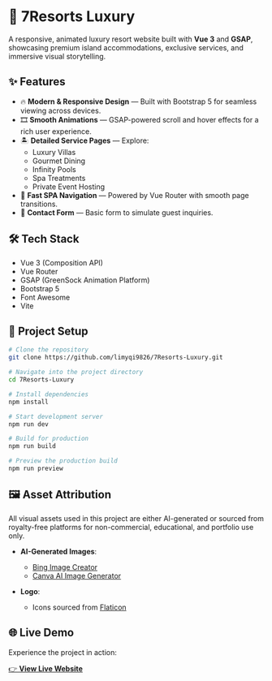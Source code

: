 # 🌴 7Resorts Luxury

A responsive, animated luxury resort website built with **Vue 3** and **GSAP**, showcasing premium island accommodations, exclusive services, and immersive visual storytelling.



## ✨ Features

- 🔥 **Modern & Responsive Design** — Built with Bootstrap 5 for seamless viewing across devices.
- 🎞️ **Smooth Animations** — GSAP-powered scroll and hover effects for a rich user experience.
- 🏝️ **Detailed Service Pages** — Explore:
  - Luxury Villas
  - Gourmet Dining
  - Infinity Pools
  - Spa Treatments
  - Private Event Hosting
- 🚀 **Fast SPA Navigation** — Powered by Vue Router with smooth page transitions.
- 📩 **Contact Form** — Basic form to simulate guest inquiries.



## 🛠️ Tech Stack

- Vue 3 (Composition API)
- Vue Router
- GSAP (GreenSock Animation Platform)
- Bootstrap 5
- Font Awesome
- Vite



## 🚀 Project Setup

```bash
# Clone the repository
git clone https://github.com/limyqi9826/7Resorts-Luxury.git

# Navigate into the project directory
cd 7Resorts-Luxury

# Install dependencies
npm install

# Start development server
npm run dev

# Build for production
npm run build

# Preview the production build
npm run preview
```



## 🖼️ Asset Attribution

All visual assets used in this project are either AI-generated or sourced from royalty-free platforms for non-commercial, educational, and portfolio use only.

- **AI-Generated Images**:
  - [Bing Image Creator](https://www.bing.com/images/create)
  - [Canva AI Image Generator](https://www.canva.com/ai-image-generator/)

- **Logo**:
  - Icons sourced from [Flaticon](https://www.flaticon.com)


## 🌐 Live Demo

Experience the project in action:

[👉 **View Live Website**](https://7-resorts-luxury.vercel.app/)
